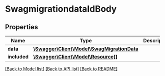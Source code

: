 # SwagmigrationdataIdBody

## Properties
Name | Type | Description | Notes
------------ | ------------- | ------------- | -------------
**data** | [**\Swagger\Client\Model\SwagMigrationData**](SwagMigrationData.md) |  | [optional] 
**included** | [**\Swagger\Client\Model\Resource[]**](Resource.md) |  | [optional] 

[[Back to Model list]](../../README.md#documentation-for-models) [[Back to API list]](../../README.md#documentation-for-api-endpoints) [[Back to README]](../../README.md)

